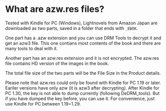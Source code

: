 # What are azw.res files?

Tested with Kindle for PC (Windows), Lightnovels from Amazon Japan are downloaded as two parts, saved in a folder that ends with ```_EBOK```. 

One part has a .azw extension and you can use DRM Tools to decrypt it and get an azw3 file. This one contians most contents of the book and there are many tools to deal with it.

Another part has an azw.res extension and it is not encrypted. The azw.res file contains HD version of the images in the book. 

The total file size of the two parts will be the File Size in the Product details.

Please note that azw.res could only be found with Kindle for PC 1.19 or later. Eariler versions have only azw (it is azw3 after decrypting). After Kindle for PC 1.30, the key is not able to dump currently (following DeDRM_tools). But if you have dumped the key before, you can use it. For convenience, just use Kindle for PC between 1.19~1.29.
